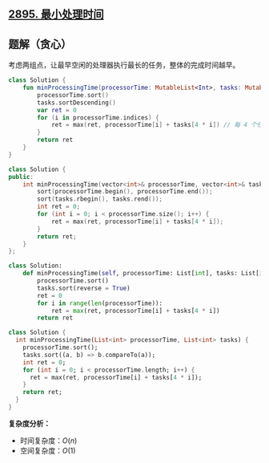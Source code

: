 ## [2895. 最小处理时间](https://leetcode.cn/problems/minimum-processing-time/description/)

## 题解（贪心）

考虑两组点，让最早空闲的处理器执行最长的任务，整体的完成时间越早。

``` Kotlin []
class Solution {
    fun minProcessingTime(processorTime: MutableList<Int>, tasks: MutableList<Int>): Int {
        processorTime.sort()
        tasks.sortDescending()
        var ret = 0
        for (i in processorTime.indices) {
            ret = max(ret, processorTime[i] + tasks[4 * i]) // 每 4 个任务的首个任务一定最大
        }
        return ret
    }
}
```
``` C++ []
class Solution {
public:
    int minProcessingTime(vector<int>& processorTime, vector<int>& tasks) {
        sort(processorTime.begin(), processorTime.end());
        sort(tasks.rbegin(), tasks.rend());
        int ret = 0;
        for (int i = 0; i < processorTime.size(); i++) {
            ret = max(ret, processorTime[i] + tasks[4 * i]);
        }
        return ret;
    }
};
```
``` Python []
class Solution:
    def minProcessingTime(self, processorTime: List[int], tasks: List[int]) -> int:
        processorTime.sort()
        tasks.sort(reverse = True)
        ret = 0
        for i in range(len(processorTime)):
            ret = max(ret, processorTime[i] + tasks[4 * i])
        return ret
```
``` Dart []
class Solution {
  int minProcessingTime(List<int> processorTime, List<int> tasks) {
    processorTime.sort();
    tasks.sort((a, b) => b.compareTo(a));
    int ret = 0;
    for (int i = 0; i < processorTime.length; i++) {
      ret = max(ret, processorTime[i] + tasks[4 * i]);
    }
    return ret;
  }
}
```

**复杂度分析：**

- 时间复杂度：$O(n)$
- 空间复杂度：$O(1)$
